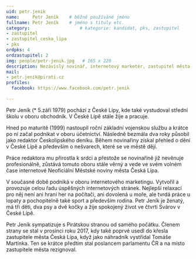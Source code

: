 ```yaml
---
uid: petr.jenik
name:     Petr Jeník  	# běžně používáné jméno
fullname: Petr Jeník  	# jméno s tituly etc.
category:                 	# kategorie: kandidat, pks, zastupitel
- zastupitel
- zastupitel_ceska_lipa
- pks
ordpks: 4
ordzastupitel: 2
img: people/petr-jenik.jpg   # 165 x 220
description: Nezávislý novinář, internetový marketér, zastupitel města Česká Lípa, čtvrtý místopředseda krajského sdružení.            	# kratký popis, max 160 znaků
mail:
- petr.jenik@pirati.cz
profiles:
  facebook: https://www.facebook.com/petr.jenik

---
```

Petr Jeník (* 5.září 1979) pochází z České Lípy, kde také vystudoval střední školu v oboru obchodník. V České Lípě stále žije a pracuje.

Hned po maturitě (1999) nastoupil roční základní vojenskou službu a krátce po ní začal podnikat v oboru účetnictví. Následně bezmála dva roky působil jako redaktor Českolipského deníku. Během novinařiny získal přehled o dění v České Lípě a především o nešvarech, které se ve městě dějí.

Práce redaktora mu přirostla k srdci a přestože se novinařině již nevěnuje profesionálně, zůstává tomuto oboru stále věrný a vede ve svém volném čase internetové Neoficiální Městské noviny města Česká Lípa.

V současné době podniká v oboru internetového marketingu. Vytvořil a provozuje celou řadu úspěšných internetových stránek. Nejlepší relaxací pro něj není ani hraní her na počítači, ani dovolená u moře, ale tvrdá práce u lopaty a pochopitelně také sport a především rodina. Petr Jeník je ženatý, má tři děti, dva psy a dvě kočky a žije spokojený život ve čtvrti Svárov v České Lípě.

Petr Jeník sympatizuje s Pirátskou stranou od samého počátku. Členem strany se stal v prosinci roku 2017, kdy také poprvé usedl do křesla zastupitele města Česká Lípa, když jako náhradník vystřídal Tomáše Martínka. Ten se krátce předtím stal poslancem parlamentu ČR a na místo zastupitele města rezignoval.